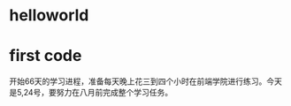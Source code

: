 # helloworld
<!DOCTYPE html>
<html lang="en">
<head>
	<meta charset="UTF-8">
	<title>helloworld</title>
</head>
<body>
	<h1>first code</h1>
	<p>
		开始66天的学习进程，准备每天晚上花三到四个小时在前端学院进行练习。今天是5,24号，要努力在八月前完成整个学习任务。
	</p>
</body>
</html>
